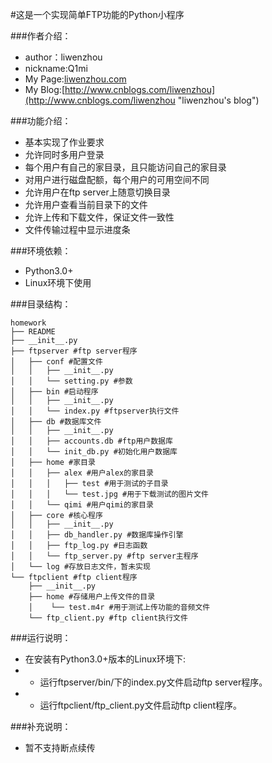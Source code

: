 #这是一个实现简单FTP功能的Python小程序

###作者介绍：
* author：liwenzhou
* nickname:Q1mi
* My Page:[liwenzhou.com](http://liwenzhou.com "liwenzhou's page")
* My Blog:[http://www.cnblogs.com/liwenzhou](http://www.cnblogs.com/liwenzhou "liwenzhou's blog")

###功能介绍：
* 基本实现了作业要求
* 允许同时多用户登录
* 每个用户有自己的家目录，且只能访问自己的家目录
* 对用户进行磁盘配额，每个用户的可用空间不同
* 允许用户在ftp server上随意切换目录
* 允许用户查看当前目录下的文件
* 允许上传和下载文件，保证文件一致性
* 文件传输过程中显示进度条


###环境依赖：
* Python3.0+
* Linux环境下使用

###目录结构：

    homework
    ├── README
    ├── __init__.py
    ├── ftpserver #ftp server程序
    │   ├── conf #配置文件
    │   │   ├── __init__.py
    │   │   └── setting.py #参数
    │   ├── bin #启动程序
    │   │   ├── __init__.py
    │   │   └── index.py #ftpserver执行文件
    │   ├── db #数据库文件
    │   │   ├── __init__.py
    │   │   ├── accounts.db #ftp用户数据库
    │   │   └── init_db.py #初始化用户数据库
    │   ├── home #家目录
    │   │   ├── alex #用户alex的家目录
    │   │   │   ├── test #用于测试的子目录
    │   │   │   └── test.jpg #用于下载测试的图片文件
    │   │   └── qimi #用户qimi的家目录
    │   ├── core #核心程序
    │   │   ├── __init__.py
    │   │   ├── db_handler.py #数据库操作引擎
    │   │   ├── ftp_log.py #日志函数
    │   │   └── ftp_server.py #ftp server主程序
    │   └── log #存放日志文件，暂未实现
    └── ftpclient #ftp client程序
        ├── __init__.py
        ├── home #存储用户上传文件的目录
        │    └── test.m4r #用于测试上传功能的音频文件
        └── ftp_client.py #ftp client执行文件

###运行说明：
* 在安装有Python3.0+版本的Linux环境下:
* * 运行ftpserver/bin/下的index.py文件启动ftp server程序。
* * 运行ftpclient/ftp_client.py文件启动ftp client程序。

###补充说明：
* 暂不支持断点续传
